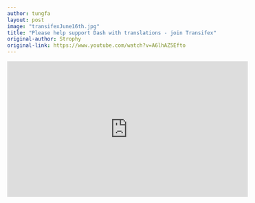 ```yaml
---
author: tungfa
layout: post
image: "transifexJune16th.jpg"
title: "Please help support Dash with translations - join Transifex"
original-author: Strophy
original-link: https://www.youtube.com/watch?v=A6lhAZ5Efto
---
```




<iframe width="560" height="315" src="https://www.youtube.com/embed/A6lhAZ5Efto" frameborder="0" allow="autoplay; encrypted-media" allowfullscreen></iframe>
